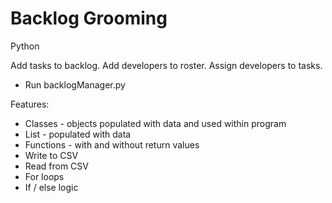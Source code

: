 # Backlog Grooming

Python

Add tasks to backlog.
Add developers to roster.
Assign developers to tasks.

* Run backlogManager.py

Features: 
* Classes - objects populated with data and used within program
* List - populated with data
* Functions - with and without return values
* Write to CSV
* Read from CSV
* For loops
* If / else logic

